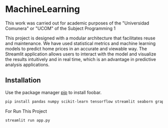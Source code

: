 # MachineLearning

This work was carried out for academic purposes of the "Universidad Comunera" or "UCOM" of the Subject Programming 1

This project is designed with a modular architecture that facilitates reuse and maintenance. We have used statistical metrics and machine learning models to predict home prices in an accurate and viewable way. The Streamlit application allows users to interact with the model and visualize the results intuitively and in real time, which is an advantage in predictive analysis applications.


 ## Installation

Use the package manager [pip](https://pip.pypa.io/en/stable/) to install foobar.


```bash
pip install pandas numpy scikit-learn tensorflow streamlit seaborn graphviz
```

For Run This Project 

```bash
streamlit run app.py

```

